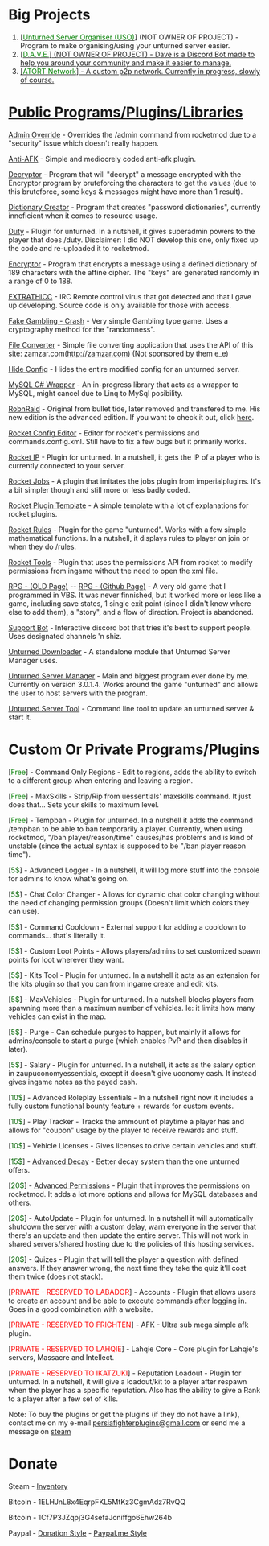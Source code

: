 <h1>Big Projects</h1>

<ol>
  <li>[<a href="https://unturned-server-organiser.com/"><span style="color:green">Unturned Server Organiser (USO)</span></a>] (NOT OWNER OF PROJECT) - Program to make organising/using your unturned server easier.</li>
  <li>[<a href="http://esinko.net/Dave/Dave.html"><span style="color:green">D.A.V.E.</Span>] (NOT OWNER OF PROJECT) - Dave is a Discord Bot made to help you around your community and make it easier to manage.</li>
  <li>[<span style="color:green">ATORT Network</span>] - A custom p2p network. Currently in progress, slowly of course.</li>
</ol>

<h1>Public Programs/Plugins/Libraries</h1>

[Admin Override](https://github.com/persiafighter/admin-override) - Overrides the /admin command from rocketmod due to a "security" issue which doesn't really happen.

[Anti-AFK](https://github.com/persiafighter/anti-afk) - Simple and mediocrely coded anti-afk plugin.

[Decryptor](https://github.com/persiafighter/d3crypt0r) - Program that will "decrypt" a message encrypted with the Encryptor program by bruteforcing the characters to get the values (due to this bruteforce, some keys & messages might have more than 1 result).

[Dictionary Creator](https://github.com/persiafighter/DictionaryCreator) - Program that creates "password dictionaries", currently inneficient when it comes to resource usage.

[Duty](https://github.com/Ev1dentFir3/Duty) - Plugin for unturned. In a nutshell, it gives superadmin powers to the player that does /duty. Disclaimer: I did NOT develop this one, only fixed up the code and re-uploaded it to rocketmod.

[Encryptor](https://github.com/persiafighter/3ncrypt0r) - Program that encrypts a message using a defined dictionary of 189 characters with the affine cipher. The "keys" are generated randomly in a range of 0 to 188.

[EXTRATHICC](https://github.com/persiafighter/EXTRATHICC) - IRC Remote control virus that got detected and that I gave up developing. Source code is only available for those with access.

[Fake Gambling - Crash](https://github.com/persiafighter/FakeGambling-Crash) - Very simple Gambling type game. Uses a cryptography method for the "randomness".

[File Converter](https://github.com/persiafighter/File-Converter) - Simple file converting application that uses the API of this site: zamzar.com(http://zamzar.com) (Not sponsored by them e_e)

[Hide Config](https://github.com/persiafighter/Hide-Config) - Hides the entire modified config for an unturned server.

[MySQL C# Wrapper](https://github.com/persiafighter/C--MySqlWrapper) - An in-progress library that acts as a wrapper to MySQL, might cancel due to Linq to MySql posibility.

[RobnRaid](https://github.com/persiafighter/RobnRaid) - Original from bullet tide, later removed and transfered to me. His new edition is the advanced edition. If you want to check it out, click [here](https://github.com/BulletTide/AdvancedRobnRaid).

[Rocket Config Editor](https://github.com/persiafighter/RocketConfigEditor) - Editor for rocket's permissions and commands.config.xml. Still have to fix a few bugs but it primarily works.

[Rocket IP](https://github.com/persiafighter/Rocket-IP) - Plugin for unturned. In a nutshell, it gets the IP of a player who is currently connected to your server.

[Rocket Jobs](https://github.com/persiafighter/Rocket-Jobs) - A plugin that imitates the jobs plugin from imperialplugins. It's a bit simpler though and still more or less badly coded.

[Rocket Plugin Template](https://github.com/persiafighter/Plugin-Template) - A simple template with a lot of explanations for rocket plugins.

[Rocket Rules](/Rocket-Rules/) - Plugin for the game "unturned". Works with a few simple mathematical functions. In a nutshell, it displays rules to player on join or when they do /rules.

[Rocket Tools](https://github.com/persiafighter/Rocket-Tools) - Plugin that uses the permissions API from rocket to modify permissions from ingame without the need to open the xml file.

[RPG - (OLD Page)](http://rpg-v2.boards.net/) -- [RPG - (Github Page)](https://github.com/persiafighter/RPG) - A very old game that I programmed in VBS. It was never finnished, but it worked more or less like a game, including save states, 1 single exit point (since I didn't know where else to add them), a "story", and a flow of direction. Project is abandoned.

[Support Bot](https://github.com/persiafighter/Support-Bot) - Interactive discord bot that tries it's best to support people. Uses designated channels 'n shiz.

[Unturned Downloader](https://github.com/persiafighter/unturned-downloader) - A standalone module that Unturned Server Manager uses.

[Unturned Server Manager](/UnturnedServerManager/) - Main and biggest program ever done by me. Currently on version 3.0.1.4. Works around the game "unturned" and allows the user to host servers with the program.

[Unturned Server Tool](https://github.com/persiafighter/Unturned-Server-Tool) - Command line tool to update an unturned server & start it.

<h1>Custom Or Private Programs/Plugins</h1>

[<span style="color:green">Free</span>] - Command Only Regions - Edit to regions, adds the ability to switch to a different group when entering and leaving a region.

[<span style="color:green">Free</span>] - MaxSkills - Strip/Rip from uessentials' maxskills command. It just does that... Sets your skills to maximum level.

[<span style="color:green">Free</span>] - Tempban - Plugin for unturned. In a nutshell it adds the command /tempban to be able to ban temporarily a player. Currently, when using rocketmod, "/ban player/reason/time" causes/has problems and is kind of unstable (since the actual syntax is supposed to be "/ban player reason time").

[<span style="color:darkgreen">5$</span>] - Advanced Logger - In a nutshell, it will log more stuff into the console for admins to know what's going on.

[<span style="color:darkgreen">5$</span>] - Chat Color Changer - Allows for dynamic chat color changing without the need of changing permission groups (Doesn't limit which colors they can use).

[<span style="color:darkgreen">5$</span>] - Command Cooldown - External support for adding a cooldown to commands... that's literally it.

[<span style="color:darkgreen">5$</span>] - Custom Loot Points - Allows players/admins to set customized spawn points for loot wherever they want.

[<span style="color:darkgreen">5$</span>] - Kits Tool - Plugin for unturned. In a nutshell it acts as an extension for the kits plugin so that you can from ingame create and edit kits.

[<span style="color:darkgreen">5$</span>] - MaxVehicles - Plugin for unturned. In a nutshell blocks players from spawning more than a maximum number of vehicles. Ie: it limits how many vehicles can exist in the map.

[<span style="color:darkgreen">5$</span>] - Purge - Can schedule purges to happen, but mainly it allows for admins/console to start a purge (which enables PvP and then disables it later).

[<span style="color:darkgreen">5$</span>] - Salary - Plugin for unturned. In a nutshell, it acts as the salary option in zaupuconomyessentials, except it doesn't give uconomy cash. It instead gives ingame notes as the payed cash.

[<span style="color:darkgreen">10$</span>] - Advanced Roleplay Essentials - In a nutshell right now it includes a fully custom functional bounty feature + rewards for custom events.

[<span style="color:darkgreen">10$</span>] - Play Tracker - Tracks the ammount of playtime a player has and allows for "coupon" usage by the player to receive rewards and stuff.

[<span style="color:darkgreen">10$</span>] - Vehicle Licenses - Gives licenses to drive certain vehicles and stuff.

[<span style="color:darkgreen">15$</span>] - [Advanced Decay](https://imperialplugins.com/Products/ProductDetails?ProductID=102) - Better decay system than the one unturned offers.

[<span style="color:darkgreen">20$</span>] - [Advanced Permissions](https://imperialplugins.com/Products/ProductDetails?ProductID=82) - Plugin that improves the permissions on rocketmod. It adds a lot more options and allows for MySQL databases and others.

[<span style="color:darkgreen">20$</span>] - AutoUpdate - Plugin for unturned. In a nutshell it will automatically shutdown the server with a custom delay, warn everyone in the server that there's an update and then update the entire server. This will not work in shared servers/shared hosting due to the policies of this hosting services.

[<span style="color:darkgreen">20$</span>] - Quizes - Plugin that will tell the player a question with defined answers. If they answer wrong, the next time they take the quiz it'll cost them twice (does not stack).

[<span style="color:red">PRIVATE - RESERVED TO LABADOR</span>] - Accounts - Plugin that allows users to create an account and be able to execute commands after logging in. Goes in a good combination with a website.

[<span style="color:red">PRIVATE - RESERVED TO FRIGHTEN</span>] - AFK - Ultra sub mega simple afk plugin.

[<span style="color:red">PRIVATE - RESERVED TO LAHQIE</span>] - Lahqie Core - Core plugin for Lahqie's servers, Massacre and Intellect.

[<span style="color:red">PRIVATE - RESERVED TO IKATZUKI</span>] - Reputation Loadout - Plugin for unturned. In a nutshell, it will give a loadout/kit to a player after respawn when the player has a specific reputation. Also has the ability to give a Rank to a player after a few set of kills.

Note: To buy the plugins or get the plugins (if they do not have a link), contact me on my e-mail persiafighterplugins@gmail.com or send me a message on [steam](https://steamcommunity.com/id/persiafighter)

<h1>Donate</h1>

Steam - [Inventory](https://steamcommunity.com/tradeoffer/new/?partner=171975117&token=nPB07kkc)

Bitcoin - 1ELHJnL8x4EqrpFKL5MtKz3CgmAdz7RvQQ

Bitcoin - 1Cf7P3JZqpj3G4sefaJcniffgo6Ehw264b

Paypal - [Donation Style](https://www.paypal.com/cgi-bin/webscr?cmd=_s-xclick&hosted_button_id=BHLUBET4ZXBC2) - [Paypal.me Style](https://www.paypal.me/persiafighter)
